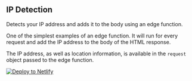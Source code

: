 ## IP Detection

Detects your IP address and adds it to the body using an edge function.

One of the simplest examples of an edge function. It will run for every request 
and add the IP address to the body of the HTML response. 

The IP address, as well as location information, is available in the `request` object
passed to the edge function.

[![Deploy to Netlify](https://www.netlify.com/img/deploy/button.svg)](https://app.netlify.com/start/deploy?repository=https://github.com/code-jorge/netlify-sites&base=detect-ip)